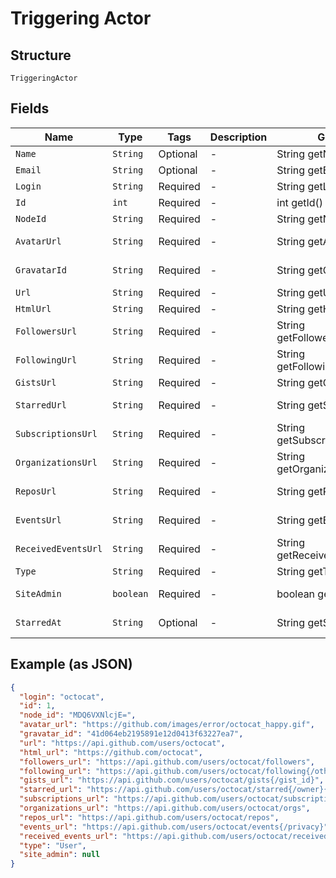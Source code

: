 
# Triggering Actor

## Structure

`TriggeringActor`

## Fields

| Name | Type | Tags | Description | Getter | Setter |
|  --- | --- | --- | --- | --- | --- |
| `Name` | `String` | Optional | - | String getName() | setName(String name) |
| `Email` | `String` | Optional | - | String getEmail() | setEmail(String email) |
| `Login` | `String` | Required | - | String getLogin() | setLogin(String login) |
| `Id` | `int` | Required | - | int getId() | setId(int id) |
| `NodeId` | `String` | Required | - | String getNodeId() | setNodeId(String nodeId) |
| `AvatarUrl` | `String` | Required | - | String getAvatarUrl() | setAvatarUrl(String avatarUrl) |
| `GravatarId` | `String` | Required | - | String getGravatarId() | setGravatarId(String gravatarId) |
| `Url` | `String` | Required | - | String getUrl() | setUrl(String url) |
| `HtmlUrl` | `String` | Required | - | String getHtmlUrl() | setHtmlUrl(String htmlUrl) |
| `FollowersUrl` | `String` | Required | - | String getFollowersUrl() | setFollowersUrl(String followersUrl) |
| `FollowingUrl` | `String` | Required | - | String getFollowingUrl() | setFollowingUrl(String followingUrl) |
| `GistsUrl` | `String` | Required | - | String getGistsUrl() | setGistsUrl(String gistsUrl) |
| `StarredUrl` | `String` | Required | - | String getStarredUrl() | setStarredUrl(String starredUrl) |
| `SubscriptionsUrl` | `String` | Required | - | String getSubscriptionsUrl() | setSubscriptionsUrl(String subscriptionsUrl) |
| `OrganizationsUrl` | `String` | Required | - | String getOrganizationsUrl() | setOrganizationsUrl(String organizationsUrl) |
| `ReposUrl` | `String` | Required | - | String getReposUrl() | setReposUrl(String reposUrl) |
| `EventsUrl` | `String` | Required | - | String getEventsUrl() | setEventsUrl(String eventsUrl) |
| `ReceivedEventsUrl` | `String` | Required | - | String getReceivedEventsUrl() | setReceivedEventsUrl(String receivedEventsUrl) |
| `Type` | `String` | Required | - | String getType() | setType(String type) |
| `SiteAdmin` | `boolean` | Required | - | boolean getSiteAdmin() | setSiteAdmin(boolean siteAdmin) |
| `StarredAt` | `String` | Optional | - | String getStarredAt() | setStarredAt(String starredAt) |

## Example (as JSON)

```json
{
  "login": "octocat",
  "id": 1,
  "node_id": "MDQ6VXNlcjE=",
  "avatar_url": "https://github.com/images/error/octocat_happy.gif",
  "gravatar_id": "41d064eb2195891e12d0413f63227ea7",
  "url": "https://api.github.com/users/octocat",
  "html_url": "https://github.com/octocat",
  "followers_url": "https://api.github.com/users/octocat/followers",
  "following_url": "https://api.github.com/users/octocat/following{/other_user}",
  "gists_url": "https://api.github.com/users/octocat/gists{/gist_id}",
  "starred_url": "https://api.github.com/users/octocat/starred{/owner}{/repo}",
  "subscriptions_url": "https://api.github.com/users/octocat/subscriptions",
  "organizations_url": "https://api.github.com/users/octocat/orgs",
  "repos_url": "https://api.github.com/users/octocat/repos",
  "events_url": "https://api.github.com/users/octocat/events{/privacy}",
  "received_events_url": "https://api.github.com/users/octocat/received_events",
  "type": "User",
  "site_admin": null
}
```

